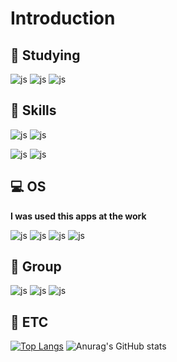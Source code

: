 # Introduction
## 🌱 Studying
![js](https://img.shields.io/badge/JavaScript-F7DF1E?style=for-the-badge&logo=JavaScript&logoColor=white)
![js](https://img.shields.io/badge/TypeScript-007ACC?style=for-the-badge&logo=typescript&logoColor=white)
![js](https://img.shields.io/badge/PostgreSQL-316192?style=for-the-badge&logo=postgresql&logoColor=white)
## 🚀 Skills
![js](https://img.shields.io/badge/Python-3776AB?style=for-the-badge&logo=python&logoColor=white)
![js](https://img.shields.io/badge/C-00599C?style=for-the-badge&logo=c&logoColor=white)

![js](https://img.shields.io/badge/MySQL-00000F?style=for-the-badge&logo=mysql&logoColor=white)
![js](https://img.shields.io/badge/MariaDB-003545?style=for-the-badge&logo=mariadb&logoColor=white)
## 💻 OS
__I was used this apps at the work__

![js](https://img.shields.io/badge/Linux-FCC624?style=for-the-badge&logo=linux&logoColor=black)
![js](https://img.shields.io/badge/Red%20Hat-EE0000?style=for-the-badge&logo=redhat&logoColor=white)
![js](https://img.shields.io/badge/Ubuntu-E95420?style=for-the-badge&logo=ubuntu&logoColor=white)
![js](https://img.shields.io/badge/Windows-0078D6?style=for-the-badge&logo=windows&logoColor=white)
## 💬 Group
![js](https://img.shields.io/badge/Slack-4A154B?style=for-the-badge&logo=slack&logoColor=white)
![js](https://img.shields.io/badge/Discord-7289DA?style=for-the-badge&logo=discord&logoColor=white)
![js](https://img.shields.io/badge/Reddit-FF4500?style=for-the-badge&logo=Reddit&logoColor=white)
## 🔎 ETC
[![Top Langs](https://github-readme-stats.vercel.app/api/top-langs/?username=r4ff1n)](https://github.com/r4ff1n/github-readme-stats)
![Anurag's GitHub stats](https://github-readme-stats.vercel.app/api?username=r4ff1n&show_icons=true&theme=radical)

<!--
**r4ff1n/r4ff1n** is a ✨ _special_ ✨ repository because its `README.md` (this file) appears on your GitHub profile.


Here are some ideas to get you started:

- 🔭 I’m currently working on ...
- 🌱 I’m currently learning ...
- 👯 I’m looking to collaborate on ...
- 🤔 I’m looking for help with ...
- 💬 Ask me about ...
- 📫 How to reach me: ...
- 😄 Pronouns: ...
- ⚡ Fun fact: ...
-->


